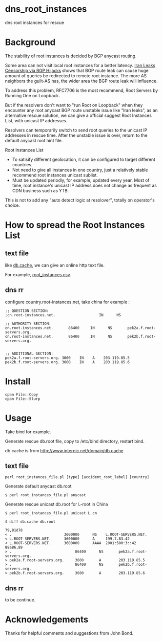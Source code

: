 # dns_root_instances

dns root instances for rescue

# Background

The stability of root instances is decided by BGP anycast routing. 

Some area can not visit local root instances for a better latency. [Iran Leaks Censorship via BGP Hijacks](http://dyn.com/blog/iran-leaks-censorship-via-bgp-hijacks/) shows that BGP route leak can cause huge amount of queries be redirected to remote root instance. The more AS neighbors the guilt-AS has, the wider area the BGP route leak will influence.

To address this problem, RFC7706 is the most recommend, Root Servers by Running One on Loopback.

But if the resolvers don't want to "run Root on Loopback" when they encounter any root anycast BGP route unstable issue like "Iran leaks", as an alternative rescue solution, we can give a official suggest Root Instances List, with unicast IP addresses.

Resolvers can temporarily switch to send root queries to the unicast IP addresses in rescue time. After the unstable issue is over, return to the default anycast root hint file.

Root Instances List 
* To satisify different geolocation, it can be configured to target different countries.
* Not need to give all instances in one country, just a relatively stable recommend root instances unicast sublist.
* Must be updated periodly, for example, updated every year. Most of time, root instance's unicast IP address does not change as frequent as CDN business such as YTB.

This is not to add any "auto detect logic at resolover", totally on operator's choice. 

# How to spread the Root Instances List

## text file

like [db.cache](http://www.internic.net/domain/db.cache), we can give an online http text file.

For example, [root_instances.csv](root_instances.csv).

## dns rr

configure country.root-instances.net, take china for example : 

    ;; QUESTION SECTION:
    ;cn.root-instances.net.                    IN      NS

    ;; AUTHORITY SECTION:
    cn.root-instances.net.       86400     IN      NS       pek2a.f.root-servers.org.
    cn.root-instances.net.       86400     IN      NS       pek2b.f.root-servers.org.


    ;; ADDITIONAL SECTION:
    pek2a.f.root-servers.org. 3600    IN    A    203.119.85.5
    pek2b.f.root-servers.org. 3600    IN    A    203.119.85.6

# Install

    cpan File::Copy
    cpan File::Slurp

# Usage

Take bind for example. 

Generate rescue db.root file, copy to /etc/bind directory, restart bind.

db.cache is from http://www.internic.net/domain/db.cache

## text file

    perl root_instances_file.pl [type] [accident_root_label] [country]

Generate default anycast db.root

    $ perl root_instances_file.pl anycast

Generate rescue unicast db.root for L-root in China

    $ perl root_instances_file.pl unicast L cn

    $ diff db.cache db.root 

    79,81d78
    < .                        3600000      NS    L.ROOT-SERVERS.NET.
    < L.ROOT-SERVERS.NET.      3600000      A     199.7.83.42
    < L.ROOT-SERVERS.NET.      3600000      AAAA  2001:500:3::42
    88a86,89
    > .                             86400      NS       pek2a.f.root-servers.org.
    > pek2a.f.root-servers.org.     3600       A        203.119.85.5      
    > .                             86400      NS       pek2b.f.root-servers.org.
    > pek2b.f.root-servers.org.     3600       A        203.119.85.6      

## dns rr

to be continue.

# Acknowledgements

Thanks for helpful comments and suggestions from John Bond.
